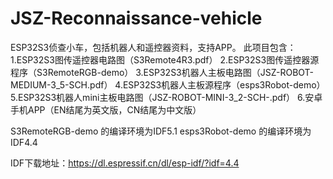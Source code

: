 # JSZ-Reconnaissance-vehicle
ESP32S3侦查小车，包括机器人和遥控器资料，支持APP。
此项目包含：
    1.ESP32S3图传遥控器电路图（S3Remote4R3.pdf）
    2.ESP32S3图传遥控器源程序（S3RemoteRGB-demo）
    3.ESP32S3机器人主板电路图（JSZ-ROBOT-MEDIUM-3_5-SCH.pdf）
    4.ESP32S3机器人主板源程序（esps3Robot-demo）
    5.ESP32S3机器人mini主板电路图（JSZ-ROBOT-MINI-3_2-SCH-.pdf）
    6.安卓手机APP（EN结尾为英文版，CN结尾为中文版）

S3RemoteRGB-demo 的编译环境为IDF5.1
esps3Robot-demo 的编译环境为IDF4.4

IDF下载地址：https://dl.espressif.cn/dl/esp-idf/?idf=4.4
